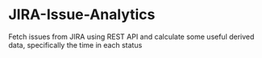 # JIRA-Issue-Analytics
Fetch issues from JIRA using REST API  and calculate some useful derived data, specifically the time in each status
